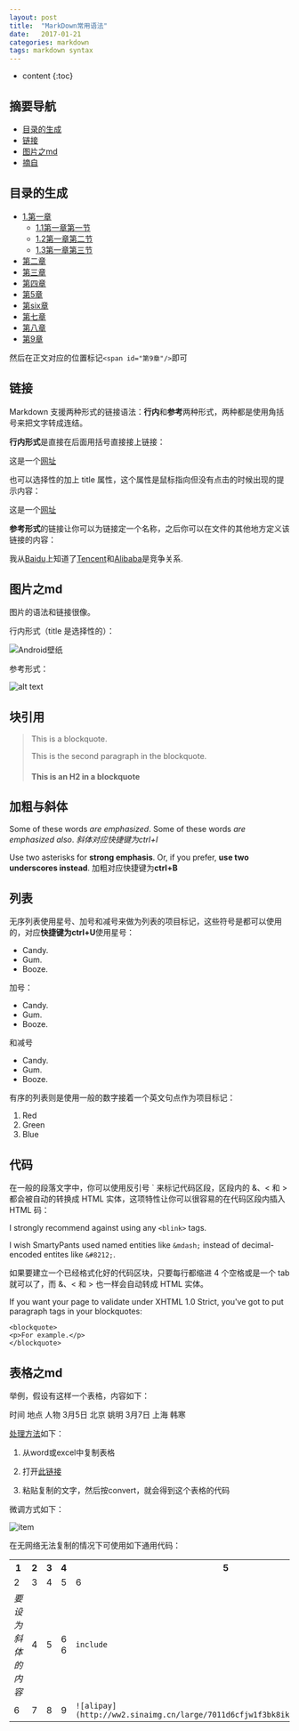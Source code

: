 ```yaml
---
layout: post
title:  "MarkDown常用语法"
date:   2017-01-21
categories: markdown
tags: markdown syntax
---
```


* content
{:toc}

## 摘要导航

* [目录的生成](#目录的生成)
* [链接](#链接)
* [图片之md](#图片之md)
* [摘自](http://www.appinn.com/markdown/basic.html)




## 目录的生成
<span id="目录的生成"/>

* [1.第一章](#1)
	* [1.1第一章第一节](#)
	* [1.2第一章第二节](#)
	* [1.3第一章第三节](#)
* [第二章](#)
* [第三章](#)
* [第四章](#)
* [第5章](#)
* [第six章](#)
* [第七章](#)
* [第八章](#)
* [第9章](#第9章)

然后在正文对应的位置标记`<span id="第9章"/>`即可

## 链接
<span id="链接"/>

Markdown 支援两种形式的链接语法：**行内**和**参考**两种形式，两种都是使用角括号来把文字转成连结。

**行内形式**是直接在后面用括号直接接上链接：

这是一个[网址](https://www.baidu.com/)

也可以选择性的加上 title 属性，这个属性是鼠标指向但没有点击的时候出现的提示内容：

这是一个[网址](https://www.baidu.com/ "百度首页")

**参考形式**的链接让你可以为链接定一个名称，之后你可以在文件的其他地方定义该链接的内容：

我从[Baidu][1]上知道了[Tencent][2]和[Alibaba][3]是竞争关系.

[1]: https://www.baidu.com/ "百度首页"
[2]: http://www.qq.com/ "腾讯首页"
[3]: https://www.1688.com/ "阿里巴巴首页"

## 图片之md
<span id="图片之md"/>
图片的语法和链接很像。

行内形式（title 是选择性的）：

![](http://image34.360doc.com/DownloadImg/2011/08/1813/16018244_2.jpg "Android壁纸")

参考形式：

![alt text][id]

[id]:http://www.xiazaizhijia.com/uploads/allimg/150926/195-15092615352MT.jpg "机器人抱棉花糖"

## 块引用

> This is a blockquote.
> 
> This is the second paragraph in the blockquote.
>
> #### This is an H2 in a blockquote

## 加粗与斜体

Some of these words *are emphasized*.
Some of these words _are emphasized also_.
*斜体对应快捷键为ctrl+I*

Use two asterisks for **strong emphasis**.
Or, if you prefer, __use two underscores instead__.
加粗对应快捷键为**ctrl+B**

## 列表

无序列表使用星号、加号和减号来做为列表的项目标记，这些符号是都可以使用的，对应**快捷键为ctrl+U**使用星号：

* Candy.
* Gum.
* Booze.


加号：

+ Candy.
+ Gum.
+ Booze.


和减号

- Candy.
- Gum.
- Booze.

有序的列表则是使用一般的数字接着一个英文句点作为项目标记：

1. Red
2. Green
3. Blue

## 代码

在一般的段落文字中，你可以使用反引号 ` 来标记代码区段，区段内的 &、< 和 > 都会被自动的转换成 HTML 实体，这项特性让你可以很容易的在代码区段内插入 HTML 码：

I strongly recommend against using any `<blink>` tags.

I wish SmartyPants used named entities like `&mdash;`
instead of decimal-encoded entites like `&#8212;`.

如果要建立一个已经格式化好的代码区块，只要每行都缩进 4 个空格或是一个 tab 就可以了，而 &、< 和 > 也一样会自动转成 HTML 实体。

If you want your page to validate under XHTML 1.0 Strict,
you've got to put paragraph tags in your blockquotes:

	<blockquote>
	<p>For example.</p>
	</blockquote>

## 表格之md

举例，假设有这样一个表格，内容如下：

时间   地点 人物
3月5日 北京 姚明
3月7日 上海 韩寒

[处理方法](http://www.ituring.com.cn/article/3452)如下：

1. 从word或excel中复制表格

2. 打开[此链接](http://pressbin.com/tools/excel_to_html_table/index.html)

3. 粘贴复制的文字，然后按convert，就会得到这个表格的代码

微调方式如下：

![item](http://a2.qpic.cn/psb?/V11DxkGh190yEc/axeZzXQ19*98Xhrd6WGTuo6eQd7koUPRG6Dnpwj.2dM!/b/dLIAAAAAAAAA&bo=gAITAwAAAAADB7A!&rf=viewer_4)

在无网络无法复制的情况下可使用如下通用代码：

<table class="table table-bordered table-striped table-condensed">
   <tr>
      <th>1</th>
      <th>2</th>
      <th>3</th>
      <th>4</th>
      <th>5</th>
   </tr>
   <tr>
      <td>2</td>
      <td>3</td>
      <td>4</td>
      <td>5</td>
      <td>6</td>
   </tr>
   <tr>
      <td><I>要设为斜体的内容</I></td>
      <td>4</td>
      <td>5</td>
      <td>6<br>6</td>
      <td><code>include</code></td>
   </tr>
   <tr>
      <td>6</td>
      <td>7</td>
      <td>8</td>
      <td>9</td>
      <td><code>![alipay](http://ww2.sinaimg.cn/large/7011d6cfjw1f3bk8ikzoij20740743z5.jpg)</code></td>
   </tr>
   
</table>
   